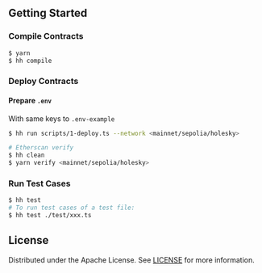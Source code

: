 
## Getting Started

### Compile Contracts

```sh
$ yarn
$ hh compile
```

### Deploy Contracts

#### Prepare `.env` 

With same keys to `.env-example`

```sh
$ hh run scripts/1-deploy.ts --network <mainnet/sepolia/holesky>

# Etherscan verify
$ hh clean
$ yarn verify <mainnet/sepolia/holesky>
```

### Run Test Cases

```sh
$ hh test
# To run test cases of a test file:
$ hh test ./test/xxx.ts
```

## License

Distributed under the Apache License. See [LICENSE](./LICENSE) for more information.